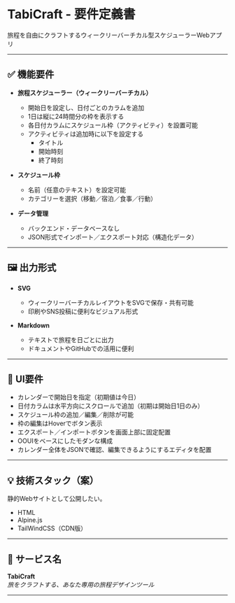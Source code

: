 # TabiCraft - 要件定義書

旅程を自由にクラフトするウィークリーバーチカル型スケジューラーWebアプリ

---

## ✅ 機能要件

- **旅程スケジューラー（ウィークリーバーチカル）**
  - 開始日を設定し、日付ごとのカラムを追加
  - 1日は縦に24時間分の枠を表示する
  - 各日付カラムにスケジュール枠（アクティビティ）を設置可能
  - アクティビティは追加時に以下を設定する
    - タイトル
    - 開始時刻
    - 終了時刻
  
- **スケジュール枠**
  - 名前（任意のテキスト）を設定可能
  - カテゴリーを選択（移動／宿泊／食事／行動）

- **データ管理**
  - バックエンド・データベースなし
  - JSON形式でインポート／エクスポート対応（構造化データ）

---

## 🖼 出力形式

- **SVG**
  - ウィークリーバーチカルレイアウトをSVGで保存・共有可能
  - 印刷やSNS投稿に便利なビジュアル形式

- **Markdown**
  - テキストで旅程を日ごとに出力
  - ドキュメントやGitHubでの活用に便利

---

## 🎨 UI要件

- カレンダーで開始日を指定（初期値は今日）
- 日付カラムは水平方向にスクロールで追加（初期は開始日1日のみ）
- スケジュール枠の追加／編集／削除が可能
- 枠の編集はHoverでボタン表示
- エクスポート／インポートボタンを画面上部に固定配置
- OOUIをベースにしたモダンな構成
- カレンダー全体をJSONで確認、編集できるようにするエディタを配置

---

## 💡 技術スタック（案）

静的Webサイトとして公開したい。

- HTML
- Alpine.js
- TailWindCSS（CDN版）

---

## 🚀 サービス名

**TabiCraft**  
_旅をクラフトする、あなた専用の旅程デザインツール_

---
